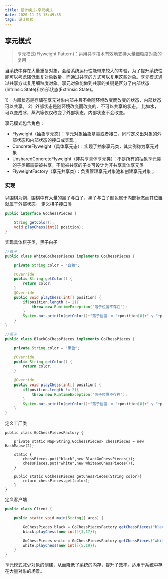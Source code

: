 ```yaml
---
title: 设计模式-享元模式
date: 2020-11-23 15:49:35
tags: 设计模式
---
```


## 享元模式
> 享元模式(Flyweight Pattern)：运用共享技术有效地支持大量细粒度对象的复用

当系统中存在大量重复对象，会给系统运行性能带来较大的考验，为了提升系统性能可以考虑降低重复对象数量，而通过共享的方式可以复用这些对象。享元模式通过共享方式复用细粒度对象。享元对象能做到共享的关键是区分了内部状态(Intrinsic State)和外部状态(Extrinsic State)。

1） 内部状态是存储在享元对象内部并且不会随环境改变而改变的状态，内部状态可以共享。
2）外部状态是随环境改变而改变的、不可以共享的状态。
比如水，可以变成冰，蒸汽等仅仅改变了外部状态，内部状态不会改变。

享元模式包含角色：
- Flyweight（抽象享元态）：享元对象抽象基类或者接口，同时定义出对象的外部状态和内部状态的接口或实现；
- ConcreteFlyweight（具体享元态）：实现了抽象享元类，其实例称为享元对象
- UnsharedConcreteFlyweight（非共享具体享元类）：不是所有的抽象享元类的子类都需要被共享，不能被共享的子类可设计为非共享具体享元类
- FlyweightFactory（享元共享类）：负责管理享元对象池和创建享元对象；

<!--more-->
### 实现
以围棋为例，围棋中有大量的黑子与白子，黑子与白子颜色属于内部状态而其位置就属于外部状态。
定义棋子接口类
```java
public interface GoChessPieces {

    String getColor();
    void playChess(int[] position);
}
```

实现具体棋子类，黑子白子
```java
//白子
public class WhiteGoChessPieces implements GoChessPieces {

    private String color = "白色";

    @Override
    public String getColor() {
        return color;
    }
    @Override
    public void playChess(int[] position) {
        if(position.length != 2){
            throw new RuntimeException("落子位置不存在");
        }
        System.out.println(getColor()+"落子位置：x-"+position[0]+" y-"+position[1]);
    }
}

//黑子
public class BlackGoChessPieces implements GoChessPieces {

    private String color = "黑色";

    @Override
    public String getColor() {
        return color;
    }

    @Override
    public void playChess(int[] position) {
        if(position.length != 2){
            throw new RuntimeException("落子位置不存在");
        }
        System.out.println(getColor()+"落子位置：x-"+position[0]+" y-"+position[1]);
    }
}
```

定义工厂类
```
public class GoChessPiecesFactory {

    private static Map<String,GoChessPieces> chessPieces = new HashMap<>(2);

    static {
        chessPieces.put("black",new BlackGoChessPieces());
        chessPieces.put("white",new WhiteGoChessPieces());
    }

    public static GoChessPieces getChessPieces(String color){
        return chessPieces.get(color);
    }
}
```

定义客户端
```java
public class Client {

    public static void main(String[] args) {

        GoChessPieces black = GoChessPiecesFactory.getChessPieces("black");
        black.playChess(new int[]{3,17});

        GoChessPieces white = GoChessPiecesFactory.getChessPieces("white");
        white.playChess(new int[]{5,19});
    }
}
```

享元模式减少对象的创建，从而降低了系统的内存，提升了效率。适用于系统中存在大量对象的场景。


